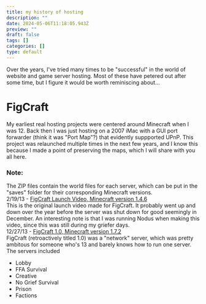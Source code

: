 ```yaml
---
title: my history of hosting
description: ""
date: 2024-05-06T11:18:05.943Z
preview: ""
draft: false
tags: []
categories: []
type: default
---
```


Over the years, I've tried many times to be "successful" in the world of website and game server hosting. Most of these have petered out after some time, but I figure it would be worth reminiscing about...

# FigCraft

My earliest real hosting projects were centered around Minecraft when I was 12. Back then I was just hosting on a 2007 iMac with a GUI port forwarder (think it was "Port Map"?) that evidently suppported UPnP. This project was relaunched multiple times in the next few years, and I know this because I made a point of preserving the maps, which I will share with you all here.
### Note:
The ZIP files contain the world files for each server, which can be put in the "saves" folder for their corresponding Minecraft versions.<br>
2/19/13 - [FigCraft Launch Video, Minecraft version 1.4.6](https://www.youtube.com/watch?v=7Vml6W_5ddE)<br>
This is the original launch video made for FigCraft. It probably went up and down over the year before the server was shut down for good seemingly in December. An interesting note is that I was running Nodus when making this video, since this was still during my griefer days.<br>
12/27/13 - [FigCraft 1.0, Minecraft version 1.7.2](https://files.catbox.moe/n9rwfs.zip)<br>
FigCraft (retroactively titled 1.0) was a "network" server, which was pretty ambitous for someone who's 13 and barely knows how to run one server. The servers included
- Lobby
- FFA Survival
- Creative
- No Grief Survival
- Prison
- Factions
